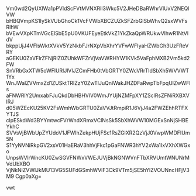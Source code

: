 Vm0wd2QyUXlWa1pPVldScFVtMVNXRll3Wkc5V2JHeDBaRWhrVlUxV2NEQlVW
bHBQVmpKS1IySkVUbGhoCk1VcFVWbXBCZUZkSFZrbGlSbWhvQ2sxWVFsRlhW
bVEwVXpKTmVGcElSbE5pU0VKUFEyeEtkVkZ1YkZkaQpWRUkwVlhwR1NtVldV
bkppUjJ4VFlsWktXVkV5YzNkbFJrNXpVbXhrYVFwWFIyaHZWbGh3UzFReVRY
aGEKU0ZaVFlrZFNjRlZ0ZUhkWFZrVjVaVWRHYW1KVk5VaFphMXB2Vm5kd2FW
SnVRbGxXTW5oWFlURlJlVlJZCmFHb0tVbGRTY0ZWcVRrTldSbXh5WVVWT1Yx
WnJWalZVVmxZd1ZUSktTRlZzY0ZwTlJuQnlWakJHZDFaRwpTbFpqUlZwWFls
aFNWRlY2UmxabFJuQkdDbHBHVlV0WmJYUjNZMFpXY1ZSclRsZFNiRXBXVlRJ
d05WZEcKU25KV2FsWmhWbGRTU0ZaVVJtRmpiR1J6VjJ4a2FWZEhhRTFXYTJS
clpESkdWd3BYYmtwcFVrWndXRmxVClNsSk5SbXhWVW10MGExSnNjSHBEYkhC
SVVsVjBWbUpZYUdoV1JFWlhZekpHUjFSc1RsZGlXR2QzVjJ0VwpWMDFIUm5N
S1YyNVNiRkpGV2xsV01HaERaV3hhVjFkc1pGaFNWR3hYV2xWa1IxVXhXWGxo
UnpsWVlrWncKU0ZwSGVFNWxVWEJUVjBkNGNWVnFTbXRVUmtWNUNrMVdUbXBO
VjNkNlZVWlJkMU13VG5SUFdGSmhWVlF3Ck9VTm5jSE5hYlZVOUNncHFjV3M9
Cgp0aXg=

vwt